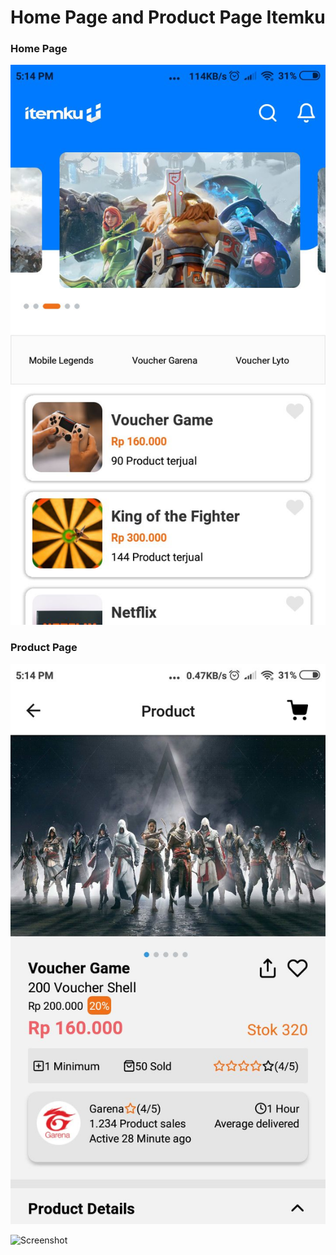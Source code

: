 # Home Page and Product Page Itemku

### Home Page

![Screenshot](https://github.com/Abbinizar/itemku/blob/master/assets/screenshot/homepage.jpeg)

### Product Page

![Screenshot](https://github.com/Abbinizar/itemku/blob/master/assets/screenshot/productDetail1.jpeg)

![Screenshot](hhttps://github.com/Abbinizar/itemku/blob/master/assets/screenshot/productDetail2.jpeg)
